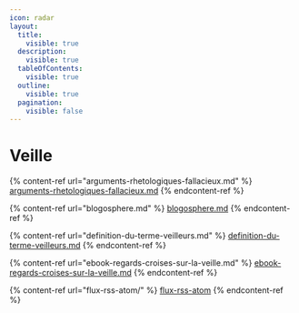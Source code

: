 ```yaml
---
icon: radar
layout:
  title:
    visible: true
  description:
    visible: true
  tableOfContents:
    visible: true
  outline:
    visible: true
  pagination:
    visible: false
---
```


# Veille

{% content-ref url="arguments-rhetologiques-fallacieux.md" %}
[arguments-rhetologiques-fallacieux.md](arguments-rhetologiques-fallacieux.md)
{% endcontent-ref %}

{% content-ref url="blogosphere.md" %}
[blogosphere.md](blogosphere.md)
{% endcontent-ref %}

{% content-ref url="definition-du-terme-veilleurs.md" %}
[definition-du-terme-veilleurs.md](definition-du-terme-veilleurs.md)
{% endcontent-ref %}

{% content-ref url="ebook-regards-croises-sur-la-veille.md" %}
[ebook-regards-croises-sur-la-veille.md](ebook-regards-croises-sur-la-veille.md)
{% endcontent-ref %}

{% content-ref url="flux-rss-atom/" %}
[flux-rss-atom](flux-rss-atom/)
{% endcontent-ref %}

